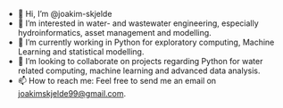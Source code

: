 - 👋 Hi, I’m @joakim-skjelde
- 👀 I’m interested in water- and wastewater engineering, especially hydroinformatics, asset management and modelling.
- 🌱 I’m currently working in Python for exploratory computing, Machine Learning and statistical modelling.
- 💞️ I’m looking to collaborate on projects regarding Python for water related computing, machine learning and advanced data analysis.
- 📫 How to reach me: Feel free to send me an email on joakimskjelde99@gmail.com.

<!---
joakim-skjelde/joakim-skjelde is a ✨ special ✨ repository because its `README.md` (this file) appears on your GitHub profile.
You can click the Preview link to take a look at your changes.
--->

